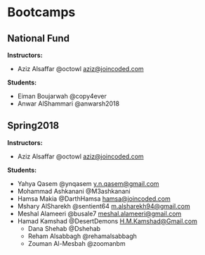 # Bootcamps

## National Fund
**Instructors:**
  * Aziz Alsaffar @octowl aziz@joincoded.com

**Students:**
  * Eiman Boujarwah @copy4ever
  * Anwar AlShammari @anwarsh2018


## Spring2018
**Instructors:**
  * Aziz Alsaffar @octowl aziz@joincoded.com


**Students:**
* Yahya Qasem @ynqasem y.n.qasem@gmail.com
* Mohammad Ashkanani @M3ashkanani
* Hamsa Makia @DarthHamsa hamsa@joincoded.com
* Mshary AlSharekh @sentient64 m.alsharekh94@gmail.com
* Meshal Alameeri @busale7 meshal.alameeri@gmail.com
* Hamad Kamshad @DesertDemons H.M.Kamshad@Gmail.com
  * Dana Shehab @Dshehab
  * Reham Alsabbagh @rehamalsabbagh
  * Zouman Al-Mesbah @zoomanbm



  
  

